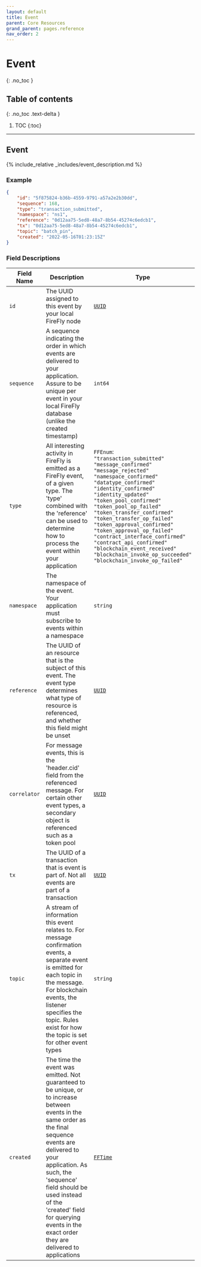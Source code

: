 ```yaml
---
layout: default
title: Event
parent: Core Resources
grand_parent: pages.reference
nav_order: 2
---
```


# Event
{: .no_toc }

## Table of contents
{: .no_toc .text-delta }

1. TOC
{:toc}

---
## Event

{% include_relative _includes/event_description.md %}

### Example

```json
{
    "id": "5f875824-b36b-4559-9791-a57a2e2b30dd",
    "sequence": 168,
    "type": "transaction_submitted",
    "namespace": "ns1",
    "reference": "0d12aa75-5ed8-48a7-8b54-45274c6edcb1",
    "tx": "0d12aa75-5ed8-48a7-8b54-45274c6edcb1",
    "topic": "batch_pin",
    "created": "2022-05-16T01:23:15Z"
}
```

### Field Descriptions

| Field Name | Description | Type |
|------------|-------------|------|
| `id` | The UUID assigned to this event by your local FireFly node | [`UUID`](simpletypes#uuid) |
| `sequence` | A sequence indicating the order in which events are delivered to your application. Assure to be unique per event in your local FireFly database (unlike the created timestamp) | `int64` |
| `type` | All interesting activity in FireFly is emitted as a FireFly event, of a given type. The 'type' combined with the 'reference' can be used to determine how to process the event within your application | `FFEnum`:<br/>`"transaction_submitted"`<br/>`"message_confirmed"`<br/>`"message_rejected"`<br/>`"namespace_confirmed"`<br/>`"datatype_confirmed"`<br/>`"identity_confirmed"`<br/>`"identity_updated"`<br/>`"token_pool_confirmed"`<br/>`"token_pool_op_failed"`<br/>`"token_transfer_confirmed"`<br/>`"token_transfer_op_failed"`<br/>`"token_approval_confirmed"`<br/>`"token_approval_op_failed"`<br/>`"contract_interface_confirmed"`<br/>`"contract_api_confirmed"`<br/>`"blockchain_event_received"`<br/>`"blockchain_invoke_op_succeeded"`<br/>`"blockchain_invoke_op_failed"` |
| `namespace` | The namespace of the event. Your application must subscribe to events within a namespace | `string` |
| `reference` | The UUID of an resource that is the subject of this event. The event type determines what type of resource is referenced, and whether this field might be unset | [`UUID`](simpletypes#uuid) |
| `correlator` | For message events, this is the 'header.cid' field from the referenced message. For certain other event types, a secondary object is referenced such as a token pool | [`UUID`](simpletypes#uuid) |
| `tx` | The UUID of a transaction that is event is part of. Not all events are part of a transaction | [`UUID`](simpletypes#uuid) |
| `topic` | A stream of information this event relates to. For message confirmation events, a separate event is emitted for each topic in the message. For blockchain events, the listener specifies the topic. Rules exist for how the topic is set for other event types | `string` |
| `created` | The time the event was emitted. Not guaranteed to be unique, or to increase between events in the same order as the final sequence events are delivered to your application. As such, the 'sequence' field should be used instead of the 'created' field for querying events in the exact order they are delivered to applications | [`FFTime`](simpletypes#fftime) |

